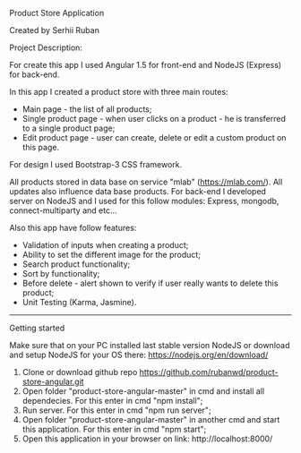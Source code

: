 Product Store Application

Created by Serhii Ruban

Project Description:

For create this app I used Angular 1.5 for front-end and NodeJS (Express) for back-end.  

In this app I created a product store with three main routes:

- Main page - the list of all products;
- Single product page - when user clicks on a product - he is transferred to a single product page;
- Edit product page - user can create, delete or edit a custom product on this page.

For design I used Bootstrap-3 CSS framework.

All products stored in data base on service "mlab" (https://mlab.com/). All updates also influence data base products. For back-end I developed server on NodeJS and I used for this follow modules: Express, mongodb, connect-multiparty and etc... 

Also this app have follow features:
- Validation of inputs when creating a product;
- Ability to set the different image for the product;
- Search product functionality;
- Sort by functionality;
- Before delete - alert shown to verify if user really wants to delete this product;
- Unit Testing (Karma, Jasmine).

--------------------------------------------------------------------------------------------------

Getting started

Make sure that on your PC installed last stable version NodeJS or download and setup NodeJS for your OS there: https://nodejs.org/en/download/

1. Clone or download github repo https://github.com/rubanwd/product-store-angular.git
2. Open folder "product-store-angular-master" in cmd and install all dependecies. For this enter in cmd "npm install";
3. Run server. For this enter in cmd "npm run server";
4. Open folder "product-store-angular-master" in another cmd and start this application. For this enter in cmd "npm start";
5. Open this application in your browser on link: http://localhost:8000/